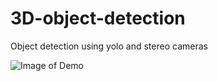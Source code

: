 # 3D-object-detection
Object detection using yolo and stereo cameras


![Image of Demo](https://media.licdn.com/dms/image/C5122AQHXBZ4tFqTBRA/feedshare-shrink_1280/0?e=1578528000&v=beta&t=bpWgTcsJvoXgPhSJwILNoMd1oicUDMjdbcBeCohXzdM)
